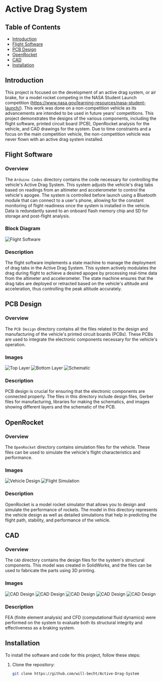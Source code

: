 # Active Drag System

## Table of Contents
- [Introduction](#introduction)
- [Flight Software](#flight-software)
- [PCB Design](#pcb-design)
- [OpenRocket](#openrocket)
- [CAD](#cad)
- [Installation](#installation)

## Introduction
This project is focused on the development of an active drag system, or air brake, for a model rocket competing in the NASA Student Launch competition (https://www.nasa.gov/learning-resources/nasa-student-launch/). This work was done on a non-competition vehicle as its advancements are intended to be used in future years' competitions.
This project demonstrates the designs of the various components, including the flight software, printed circuit board (PCB), OpenRocket analysis for the vehicle, and CAD drawings for the system. 
Due to time constraints and a focus on the main competition vehicle, the non-competition vehicle was never flown with an active drag system installed.

## Flight Software
### Overview
The `Arduino Codes` directory contains the code necessary for controlling the vehicle's Active Drag System. This system adjusts the vehicle's drag tabs based on readings from an altimeter and accelerometer to control the vehicle's apogee. The system is controlled before launch using a Bluetooth module that can connect to a user's phone, allowing for the constant monitoring of flight readiness once the system is installed in the vehicle. Data is redundantly saved to an onboard flash memory chip and SD for storage and post-flight analysis.

### Block Diagram
![Flight Software](Arduino%20Codes/blockDiagram.png)

### Description
The flight software implements a state machine to manage the deployment of drag tabs in the Active Drag System. This system actively modulates the drag during flight to achieve a desired apogee by processing real-time data from the altimeter and accelerometer. The state machine ensures that the drag tabs are deployed or retracted based on the vehicle's altitude and acceleration, thus controlling the peak altitude accurately.

## PCB Design
### Overview
The `PCB Design` directory contains all the files related to the design and manufacturing of the vehicle's printed circuit boards (PCBs). These PCBs are used to integrate the electronic components necessary for the vehicle's operation.

### Images
![Top Layer](PCB%20Design/Images/topLayer.png)
![Bottom Layer](PCB%20Design/Images/bottomLayer.png)
![Schematic](PCB%20Design/Images/schematic.png)

### Description
PCB design is crucial for ensuring that the electronic components are connected properly. The files in this directory include design files, Gerber files for manufacturing, libraries for making the schematics, and images showing different layers and the schematic of the PCB. 

## OpenRocket
### Overview
The `OpenRocket` directory contains simulation files for the vehicle. These files can be used to simulate the vehicle's flight characteristics and performance.

### Images
![Vehicle Design](OpenRocket/Design.png)
![Flight Simulation](OpenRocket/FlightSim.png)

### Description
OpenRocket is a model rocket simulator that allows you to design and simulate the performance of rockets. The model in this directory represents the vehicle design as well as detailed simulations that help in predicting the flight path, stability, and performance of the vehicle.

## CAD
### Overview
The `CAD` directory contains the design files for the system's structural components. This model was created in SolidWorks, and the files can be used to fabricate the parts using 3D printing.

### Images
![CAD Design](CAD/pic1.PNG)
![CAD Design](CAD/pic2.PNG)
![CAD Design](CAD/pic3.PNG)
![CAD Design](CAD/pic4.PNG)
![CAD Design](CAD/built.jpg)

### Description
FEA (finite element analysis) and CFD (computational fluid dynamics) were performed on the system to evaluate both its structural integrity and effectiveness as a braking system.

## Installation
To install the software and code for this project, follow these steps:

1. Clone the repository:
   ```bash
   git clone https://github.com/will-becht/Active-Drag-System